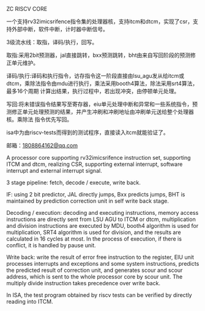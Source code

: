 ZC RISCV CORE


一个支持rv32imicsrifence指令集的处理器核，支持itcm和dtcm，实现了csr，支持外部中断，软件中断，计时器中断信号。

3级流水线：取指，译码/执行，回写。

取指:采用2bit预测器，jal直接跳转，bxx预测跳转，bht由来自写回阶段的预测修正单元维护。

译码/执行:译码和执行指令，访存指令这一阶段直接由lsu_agu发从给itcm或dtcm，乘除法指令由mdu进行执行，乘法采用booth4算法，除法采用srt4算法，最多16个周期          计算出结果，执行过程中，若出现冲突，由停顿单元处理。

写回:将未错误指令结果写至寄存器，eiu单元处理中断和异常和一些系统指令，预测修正单元处理预测的结果，并产生冲刷和冲刷地址由冲刷单元送给整个处理器核。乘除法     指令优先写回。

isa中为由riscv-tests而得到的测试程序，直接读入itcm就能验证了。

邮箱：1808864162@qq.com


A processor core supporting rv32imicsrifence instruction set, supporting ITCM and dtcm, realizing CSR, supporting external interrupt, software interrupt and external interrupt signal.


3 stage pipeline: fetch, decode / execute, write back.


IF: using 2 bit predictor, JAL directly jumps, Bxx predicts jumps, BHT is maintained by prediction correction unit in self write back stage.


Decoding / execution: decoding and executing instructions, memory access instructions are directly sent from LSU AGU to ITCM or dtcm, multiplication and division instructions are executed by MDU, booth4 algorithm is used for multiplication, SRT4 algorithm is used for division, and the results are calculated in 16 cycles at most. In the process of execution, if there is conflict, it is handled by pause unit.


Write back: write the result of error free instruction to the register, EIU unit processes interrupts and exceptions and some system instructions, predicts the predicted result of correction unit, and generates scour and scour address, which is sent to the whole processor core by scour unit. The multiply divide instruction takes precedence over write back.


In ISA, the test program obtained by riscv tests can be verified by directly reading into ITCM.
